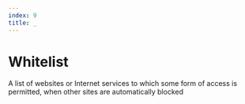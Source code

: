 ```yaml
---
index: 9
title: _
---
```

# Whitelist

A list of websites or Internet services to which some form of access is permitted, when other sites are automatically blocked